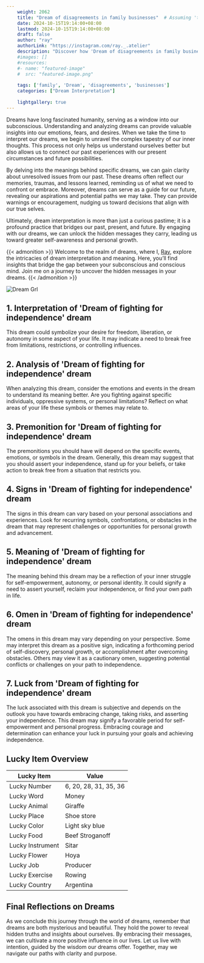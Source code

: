 ```yaml
---
    weight: 2062
    title: "Dream of disagreements in family businesses"  # Assuming 'title' column exists
    date: 2024-10-15T19:14:00+08:00
    lastmod: 2024-10-15T19:14:00+08:00
    draft: false
    author: "ray"
    authorLink: "https://instagram.com/ray._.atelier"
    description: "Discover how 'Dream of disagreements in family businesses' can interpret your future and uncover its significant meanings in your life."
    #images: []
    #resources:
    #- name: "featured-image"
    #  src: "featured-image.png"
    
    tags: ['family', 'Dream', 'disagreements', 'businesses']
    categories: ["Dream Interpretation"]
    
    lightgallery: true
---
```

    
Dreams have long fascinated humanity, serving as a window into our subconscious. Understanding and analyzing dreams can provide valuable insights into our emotions, fears, and desires. When we take the time to interpret our dreams, we begin to unravel the complex tapestry of our inner thoughts. This process not only helps us understand ourselves better but also allows us to connect our past experiences with our present circumstances and future possibilities.

By delving into the meanings behind specific dreams, we can gain clarity about unresolved issues from our past. These dreams often reflect our memories, traumas, and lessons learned, reminding us of what we need to confront or embrace. Moreover, dreams can serve as a guide for our future, revealing our aspirations and potential paths we may take. They can provide warnings or encouragement, nudging us toward decisions that align with our true selves.

Ultimately, dream interpretation is more than just a curious pastime; it is a profound practice that bridges our past, present, and future. By engaging with our dreams, we can unlock the hidden messages they carry, leading us toward greater self-awareness and personal growth.

{{< admonition >}}
Welcome to the realm of dreams, where I, [Ray](https://instagram.com/ray._.atelier), explore the intricacies of dream interpretation and meaning. Here, you’ll find insights that bridge the gap between your subconscious and conscious mind. Join me on a journey to uncover the hidden messages in your dreams.
{{< /admonition >}}

![Dream Grl](https://cdn.pixabay.com/photo/2017/11/02/03/35/gothic-2910057_1280.jpg "Dream Grl")

## 1. Interpretation of 'Dream of fighting for independence' dream

This dream could symbolize your desire for freedom, liberation, or autonomy in some aspect of your life. It may indicate a need to break free from limitations, restrictions, or controlling influences.

## 2. Analysis of 'Dream of fighting for independence' dream

When analyzing this dream, consider the emotions and events in the dream to understand its meaning better. Are you fighting against specific individuals, oppressive systems, or personal limitations? Reflect on what areas of your life these symbols or themes may relate to.

## 3. Premonition for 'Dream of fighting for independence' dream

The premonitions you should have will depend on the specific events, emotions, or symbols in the dream. Generally, this dream may suggest that you should assert your independence, stand up for your beliefs, or take action to break free from a situation that restricts you.

## 4. Signs in 'Dream of fighting for independence' dream

The signs in this dream can vary based on your personal associations and experiences. Look for recurring symbols, confrontations, or obstacles in the dream that may represent challenges or opportunities for personal growth and advancement.

## 5. Meaning of 'Dream of fighting for independence' dream

The meaning behind this dream may be a reflection of your inner struggle for self-empowerment, autonomy, or personal identity. It could signify a need to assert yourself, reclaim your independence, or find your own path in life.

## 6. Omen in 'Dream of fighting for independence' dream

The omens in this dream may vary depending on your perspective. Some may interpret this dream as a positive sign, indicating a forthcoming period of self-discovery, personal growth, or accomplishment after overcoming obstacles. Others may view it as a cautionary omen, suggesting potential conflicts or challenges on your path to independence.

## 7. Luck from 'Dream of fighting for independence' dream

The luck associated with this dream is subjective and depends on the outlook you have towards embracing change, taking risks, and asserting your independence. This dream may signify a favorable period for self-empowerment and personal progress. Embracing courage and determination can enhance your luck in pursuing your goals and achieving independence.

## Lucky Item Overview
| Lucky Item          | Value              |
|---------------|--------------------|
| Lucky Number        | 6, 20, 28, 31, 35, 36  |
| Lucky Word          | Money |
| Lucky Animal        | Giraffe |
| Lucky Place         | Shoe store     |
| Lucky Color         | Light sky blue     |
| Lucky Food          | Beef Stroganoff      |
| Lucky Instrument    | Sitar |
| Lucky Flower        | Hoya    |
| Lucky Job           | Producer       |
| Lucky Exercise      | Rowing  |
| Lucky Country       | Argentina    |


##  Final Reflections on Dreams

As we conclude this journey through the world of dreams, remember that dreams are both mysterious and beautiful. They hold the power to reveal hidden truths and insights about ourselves. By embracing their messages, we can cultivate a more positive influence in our lives. Let us live with intention, guided by the wisdom our dreams offer. Together, may we navigate our paths with clarity and purpose.
